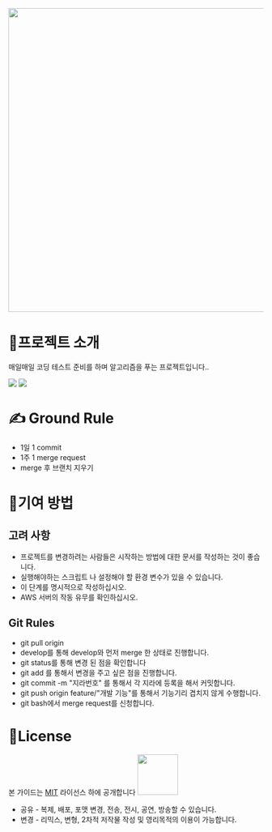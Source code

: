 <img src="https://ifh.cc/g/BjmI7Q.png" height ="600px" width="600px"></img> 


  
  
# 📢프로젝트 소개

  
  
매일매일 코딩 테스트 준비를 하며 알고리즘을 푸는 프로젝트입니다..

<img src ="https://img.shields.io/badge/tool-Eclipse-red"></img>
<img src ="https://img.shields.io/badge/Language-Java-skyblue"></img>
  
  
  
# ✍ Ground Rule



* 1일 1 commit
* 1주 1 merge request
* merge 후 브랜치 지우기


  
  
  
# 💪기여 방법


  
  
  
## 고려 사항

* 프로젝트를 변경하려는 사람들은 시작하는 방법에 대한 문서를 작성하는 것이 좋습니다. 
* 실행해야하는 스크립트 나 설정해야 할 환경 변수가 있을 수 있습니다. 
* 이 단계를 명시적으로 작성하십시오.
* AWS 서버의 작동 유무를 확인하십시오.


## Git Rules 
* git pull origin 
* develop를 통해 develop와 먼저 merge 한 상태로 진행합니다.
* git status를 통해 변경 된 점을 확인합니다
* git add 를 통해서 변경을 주고 싶은 점을 진행합니다.
* git commit -m "지라번호" 를 통해서 각 지라에 등록을 해서 커밋합니다.
* git push origin feature/"개발 기능"를 통해서 기능기리 겹치지 않게 수행합니다.
* git bash에서 merge request를 신청합니다. 
  
  
  
# 📜License



본 가이드는 [MIT](https://choosealicense.com/licenses/mit/) 라이선스 하에 공개합니다 <img src = "https://img.shields.io/badge/license-MIT-pink" width=80></img>

* 공유 - 복제, 배포, 포맷 변경, 전송, 전시, 공연, 방송할 수 있습니다.
* 변경 - 리믹스, 변형, 2차적 저작물 작성 및 영리목적의 이용이 가능합니다. 
